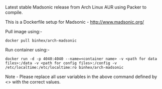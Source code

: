 Latest stable Madsonic release from Arch Linux AUR using Packer to compile.

This is a Dockerfile setup for Madsonic - http://www.madsonic.org/

Pull image using:-

```
docker pull binhex/arch-madsonic
```

Run container using:-

```
docker run -d -p 4040:4040 --name=<container name> -v <path for data files>:/data -v <path for config files>:/config -v /etc/localtime:/etc/localtime:ro binhex/arch-madsonic
```

Note - Please replace all user variables in the above command defined by <> with the correct values.